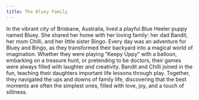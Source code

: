 ```yaml
---
title: The Bluey Family
---
```

In the vibrant city of Brisbane, Australia, lived a playful Blue Heeler puppy named Bluey. She shared her home with her loving family: her dad Bandit, her mom Chilli, and her little sister Bingo. Every day was an adventure for Bluey and Bingo, as they transformed their backyard into a magical world of imagination. Whether they were playing “Keepy Uppy” with a balloon, embarking on a treasure hunt, or pretending to be doctors, their games were always filled with laughter and creativity. Bandit and Chilli joined in the fun, teaching their daughters important life lessons through play. Together, they navigated the ups and downs of family life, discovering that the best moments are often the simplest ones, filled with love, joy, and a touch of silliness.

